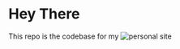 # Hey There

This repo is the codebase for my ![personal site](https://karthiksundar2002.github.io/)
